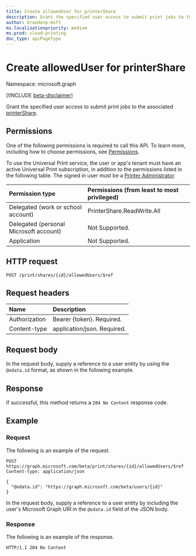 ```yaml
---
title: Create allowedUser for printerShare
description: Grant the specified user access to submit print jobs to the associated printer share.
author: braedenp-msft
ms.localizationpriority: medium
ms.prod: cloud-printing
doc_type: apiPageType
---
```


# Create allowedUser for printerShare

Namespace: microsoft.graph

[!INCLUDE [beta-disclaimer](../../includes/beta-disclaimer.md)]

Grant the specified user access to submit print jobs to the associated [printerShare](../resources/printershare.md).

## Permissions
One of the following permissions is required to call this API. To learn more, including how to choose permissions, see [Permissions](/graph/permissions-reference).

To use the Universal Print service, the user or app's tenant must have an active Universal Print subscription, in addition to the permissions listed in the following table. The signed in user must be a [Printer Administrator](/azure/active-directory/users-groups-roles/directory-assign-admin-roles#printer-administrator).

|Permission type | Permissions (from least to most privileged) |
|:---------------|:--------------------------------------------|
|Delegated (work or school account)| PrinterShare.ReadWrite.All |
|Delegated (personal Microsoft account)|Not Supported.|
|Application|Not Supported.|

## HTTP request
<!-- { "blockType": "ignored" } -->
```http
POST /print/shares/{id}/allowedUsers/$ref
```
## Request headers
| Name          | Description   |
|:--------------|:--------------|
| Authorization | Bearer {token}. Required. |
| Content-type  | application/json. Required.|

## Request body
In the request body, supply a reference to a user entity by using the `@odata.id` format, as shown in the following example.

## Response
If successful, this method returns a `204 No Content` response code.

## Example
### Request
The following is an example of the request.


<!-- {
  "blockType": "request",
  "name": "create_alloweduser_from_printers"
}-->
```http
POST https://graph.microsoft.com/beta/print/shares/{id}/allowedUsers/$ref
Content-type: application/json

{
  "@odata.id": "https://graph.microsoft.com/beta/users/{id}"
}
```

In the request body, supply a reference to a user entity by including the user's Microsoft Graph URI in the `@odata.id` field of the JSON body.


### Response
The following is an example of the response. 
<!-- {
  "blockType": "response"
} -->
```http
HTTP/1.1 204 No Content
```

<!-- uuid: 8fcb5dbc-d5aa-4681-8e31-b001d5168d79
2015-10-25 14:57:30 UTC -->
<!-- {
  "type": "#page.annotation",
  "description": "Create allowedUser",
  "keywords": "",
  "section": "documentation",
  "tocPath": ""
}-->
